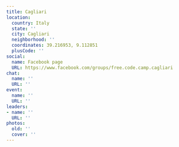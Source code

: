 ```yaml
---
title: Cagliari
location:
  country: Italy
  state: ''
  city: Cagliari
  neighborhood: ''
  coordinates: 39.216953, 9.112851
  plusCode: ''
social:
  name: Facebook page
  URL: https://www.facebook.com/groups/free.code.camp.cagliari
chat:
  name: ''
  URL: ''
event:
  name: ''
  URL: ''
leaders:
- name: ''
  URL: ''
photos:
  old: ''
  cover: ''
---
```

